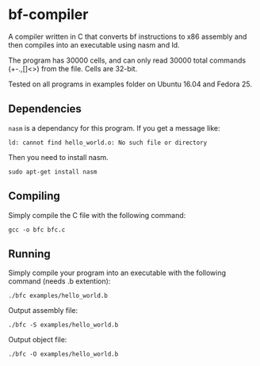 # bf-compiler
A compiler written in C that converts bf instructions to x86 assembly and then compiles into an executable using nasm and ld.

The program has 30000 cells, and can only read 30000 total commands (+-.,[]<>) from the file. Cells are 32-bit.

Tested on all programs in examples folder on Ubuntu 16.04 and Fedora 25.

## Dependencies 
`nasm` is a dependancy for this program. If you get a message like:
```
ld: cannot find hello_world.o: No such file or directory
```
Then you need to install nasm.
```
sudo apt-get install nasm
```

## Compiling
Simply compile the C file with the following command:  
```
gcc -o bfc bfc.c
```
## Running
Simply compile your program into an executable with the following command (needs .b extention):
```
./bfc examples/hello_world.b
```
Output assembly file:
```
./bfc -S examples/hello_world.b
```
Output object file:
```
./bfc -O examples/hello_world.b
```
